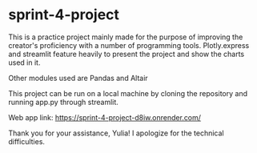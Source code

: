 # sprint-4-project

This is a practice project mainly made for the purpose of improving the creator's proficiency with a number of programming tools. Plotly.express and streamlit feature heavily to present the project and show the charts used in it.

Other modules used are Pandas and Altair

This project can be run on a local machine by cloning the repository and running app.py through streamlit.

Web app link: https://sprint-4-project-d8iw.onrender.com/

Thank you for your assistance, Yulia! I apologize for the technical difficulties.